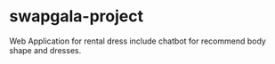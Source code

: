 # swapgala-project
Web Application for rental dress include chatbot for recommend body shape and dresses.
